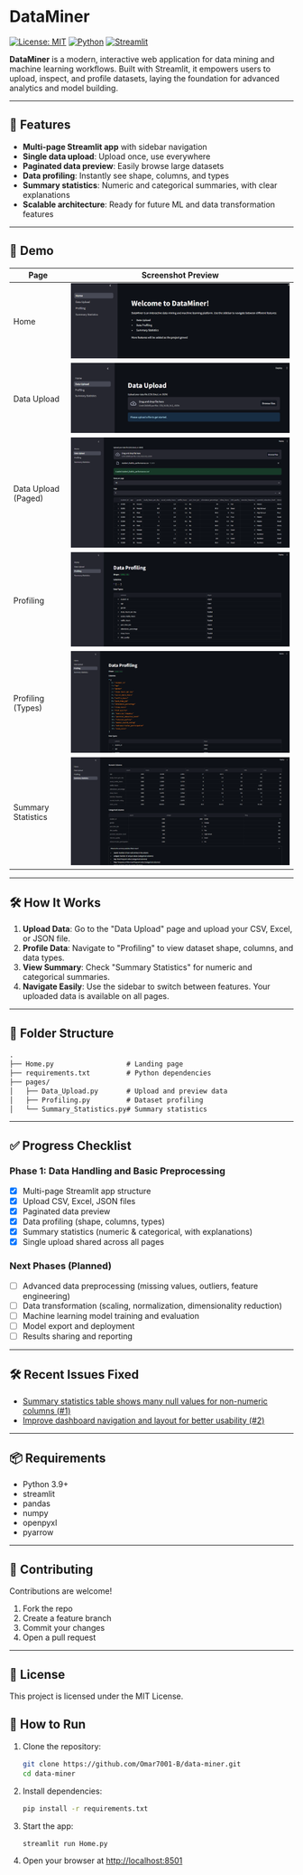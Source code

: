 # DataMiner

[![License: MIT](https://img.shields.io/badge/License-MIT-green.svg)](LICENSE)
[![Python](https://img.shields.io/badge/Python-3.9%2B-blue.svg)](https://www.python.org/)
[![Streamlit](https://img.shields.io/badge/Streamlit-1.10%2B-red.svg)](https://streamlit.io/)

**DataMiner** is a modern, interactive web application for data mining and machine learning workflows. Built with Streamlit, it empowers users to upload, inspect, and profile datasets, laying the foundation for advanced analytics and model building.

---

## 🚀 Features

- **Multi-page Streamlit app** with sidebar navigation
- **Single data upload**: Upload once, use everywhere
- **Paginated data preview**: Easily browse large datasets
- **Data profiling**: Instantly see shape, columns, and types
- **Summary statistics**: Numeric and categorical summaries, with clear explanations
- **Scalable architecture**: Ready for future ML and data transformation features

---

## 📸 Demo

| Page                | Screenshot Preview                                  |
|---------------------|-----------------------------------------------------|
| Home                | ![Home](docs/phase1/Home.png)                      |
| Data Upload         | ![Data Upload](docs/phase1/Data_Upload.png)         |
| Data Upload (Paged) | ![Data Upload 2](docs/phase1/Data_Upload_2.png)     |
| Profiling           | ![Profiling](docs/phase1/Profiling.png)             |
| Profiling (Types)   | ![Profiling 2](docs/phase1/Profiling_2.png)         |
| Summary Statistics  | ![Summary Statistics](docs/phase1/Summary_Statistics.png) |

---

## 🛠️ How It Works

1. **Upload Data**: Go to the "Data Upload" page and upload your CSV, Excel, or JSON file.
2. **Profile Data**: Navigate to "Profiling" to view dataset shape, columns, and data types.
3. **View Summary**: Check "Summary Statistics" for numeric and categorical summaries.
4. **Navigate Easily**: Use the sidebar to switch between features. Your uploaded data is available on all pages.

---

## 📁 Folder Structure

```
.
├── Home.py                  # Landing page
├── requirements.txt         # Python dependencies
├── pages/
│   ├── Data_Upload.py       # Upload and preview data
│   ├── Profiling.py         # Dataset profiling
│   └── Summary_Statistics.py# Summary statistics
```

---

## ✅ Progress Checklist

### Phase 1: Data Handling and Basic Preprocessing

- [x] Multi-page Streamlit app structure
- [x] Upload CSV, Excel, JSON files
- [x] Paginated data preview
- [x] Data profiling (shape, columns, types)
- [x] Summary statistics (numeric & categorical, with explanations)
- [x] Single upload shared across all pages

### Next Phases (Planned)

- [ ] Advanced data preprocessing (missing values, outliers, feature engineering)
- [ ] Data transformation (scaling, normalization, dimensionality reduction)
- [ ] Machine learning model training and evaluation
- [ ] Model export and deployment
- [ ] Results sharing and reporting

---

## 🛠️ Recent Issues Fixed

- [Summary statistics table shows many null values for non-numeric columns (#1)](https://github.com/Omar7001-B/data-miner/issues/1)
- [Improve dashboard navigation and layout for better usability (#2)](https://github.com/Omar7001-B/data-miner/issues/2)

---

## 📦 Requirements

- Python 3.9+
- streamlit
- pandas
- numpy
- openpyxl
- pyarrow

---

## 🤝 Contributing

Contributions are welcome!  
1. Fork the repo  
2. Create a feature branch  
3. Commit your changes  
4. Open a pull request

---

## 📄 License

This project is licensed under the MIT License.

## 🚦 How to Run

1. Clone the repository:
   ```bash
   git clone https://github.com/Omar7001-B/data-miner.git
   cd data-miner
   ```
2. Install dependencies:
   ```bash
   pip install -r requirements.txt
   ```
3. Start the app:
   ```bash
   streamlit run Home.py
   ```
4. Open your browser at [http://localhost:8501](http://localhost:8501) 